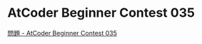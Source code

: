AtCoder Beginner Contest 035
===

[問題 - AtCoder Beginner Contest 035](https://atcoder.jp/contests/abc035/tasks)
